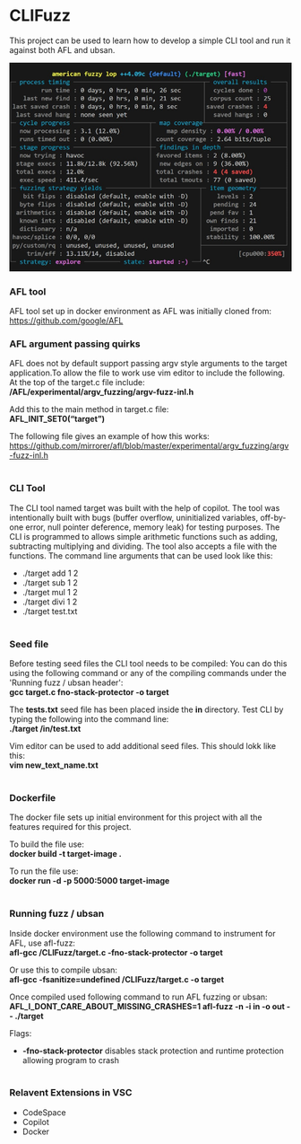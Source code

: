 # CLIFuzz
This project can be used to learn how to develop a simple CLI tool and run it against both AFL and ubsan.

![My Image](images/ShreyaaAFL.png)
### AFL tool
AFL tool set up in docker environment as AFL was initially cloned from: https://github.com/google/AFL
### AFL argument passing quirks
AFL does not by default support passing argv style arguments to the target application.To allow the file to work use vim editor to include the following.<br>
At the top of the target.c file include:<br>
**/AFL/experimental/argv_fuzzing/argv-fuzz-inl.h**<br>

Add this to the main method in target.c file:<br>
**AFL_INIT_SET0(“target”)**<br>

The following file gives an example of how this works: https://github.com/mirrorer/afl/blob/master/experimental/argv_fuzzing/argv-fuzz-inl.h
<br><br>
### CLI Tool
The CLI tool named target was built with the help of copilot. The tool was intentionally built with bugs (buffer overflow, uninitialized variables, off-by-one error, null pointer deference, memory leak) for testing purposes. The CLI is programmed to allows simple arithmetic functions such as adding, subtracting multiplying and dividing. The tool also accepts a file with the functions. The command line arguments that can be used look like this:<br>
- ./target add 1 2
- ./target sub 1 2
- ./target mul 1 2 
- ./target divi 1 2
- ./target test.txt
<br><br>
### Seed file
Before testing seed files the CLI tool needs to be compiled: You can do this using the following command or any of the compiling commands under the 'Running fuzz / ubsan header':<br>
**gcc target.c fno-stack-protector -o target**<br>

The **tests.txt** seed file has been placed inside the **in** directory. Test CLI by typing the following into the command line:<br>
**./target /in/test.txt** <br>

Vim editor can be used to add additional seed files. This should lokk like this:<br>
**vim new_text_name.txt**
<br><br>
### Dockerfile
The docker file sets up initial environment for this project with all the features required for this project. <br>

To build the file use:<br>
 **docker build -t target-image .**<br>

To run the file use: <br>
**docker run -d -p 5000:5000 target-image**
<br><br>
### Running fuzz / ubsan
Inside docker environment use the following command to instrument for AFL,  use afl-fuzz: <br> **afl-gcc /CLIFuzz/target.c -fno-stack-protector -o target**<br>

Or use this to compile ubsan:<br>
**afl-gcc -fsanitize=undefined /CLIFuzz/target.c  -o target**<br>

Once compiled used following command to run AFL fuzzing or ubsan: **AFL_I_DONT_CARE_ABOUT_MISSING_CRASHES=1 afl-fuzz -n -i in -o out -- ./target**<br>

Flags:
- **-fno-stack-protector** disables stack protection and runtime protection allowing program to crash
<br><br>
### Relavent Extensions in VSC
- CodeSpace 
- Copilot
- Docker


